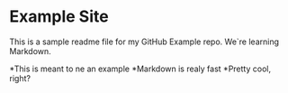 # Example Site
This is a sample readme file for my GitHub Example repo. We`re learning Markdown.

*This is meant to ne an example
*Markdown is realy fast
*Pretty cool, right?